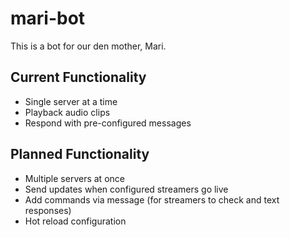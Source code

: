 # mari-bot
This is a bot for our den mother, Mari. 

## Current Functionality
* Single server at a time
* Playback audio clips
* Respond with pre-configured messages

## Planned Functionality
* Multiple servers at once
* Send updates when configured streamers go live
* Add commands via message (for streamers to check and text responses)
* Hot reload configuration
